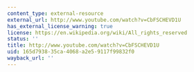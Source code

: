 ```yaml
---
content_type: external-resource
external_url: http://www.youtube.com/watch?v=CbFSCHEVD1U
has_external_license_warning: true
license: https://en.wikipedia.org/wiki/All_rights_reserved
status: ''
title: http://www.youtube.com/watch?v=CbFSCHEVD1U
uid: 165d7938-35ca-4068-a2e5-9117f99832f0
wayback_url: ''
---
```

